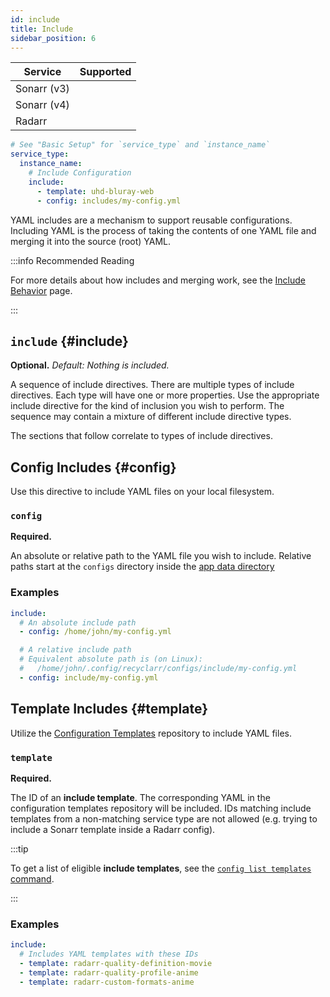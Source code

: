 ```yaml
---
id: include
title: Include
sidebar_position: 6
---
```


| Service     |                        Supported                         |
| ----------- | :------------------------------------------------------: |
| Sonarr (v3) | <icon icon="mdi:check-bold" height="24" color="green" /> |
| Sonarr (v4) | <icon icon="mdi:check-bold" height="24" color="green" /> |
| Radarr      | <icon icon="mdi:check-bold" height="24" color="green" /> |

```yml
# See "Basic Setup" for `service_type` and `instance_name`
service_type:
  instance_name:
    # Include Configuration
    include:
      - template: uhd-bluray-web
      - config: includes/my-config.yml
```

YAML includes are a mechanism to support reusable configurations. Including YAML is the process of
taking the contents of one YAML file and merging it into the source (root) YAML.

:::info Recommended Reading

For more details about how includes and merging work, see the [Include Behavior] page.

[Include Behavior]: /behavior/include.md

:::

## `include` {#include}

**Optional.** *Default: Nothing is included.*

A sequence of include directives. There are multiple types of include directives. Each type will
have one or more properties. Use the appropriate include directive for the kind of inclusion you
wish to perform. The sequence may contain a mixture of different include directive types.

The sections that follow correlate to types of include directives.

## Config Includes {#config}

Use this directive to include YAML files on your local filesystem.

### `config`

**Required.**

An absolute or relative path to the YAML file you wish to include. Relative paths start at the
`configs` directory inside the [app data directory][appdata]

[appdata]: /file-structure.md#appdata-directory

### Examples

```yml
include:
  # An absolute include path
  - config: /home/john/my-config.yml

  # A relative include path
  # Equivalent absolute path is (on Linux):
  #   /home/john/.config/recyclarr/configs/include/my-config.yml
  - config: include/my-config.yml
```

## Template Includes {#template}

Utilize the [Configuration Templates][templates] repository to include YAML files.

[templates]: https://github.com/recyclarr/config-templates

### `template`

**Required.**

The ID of an **include template**. The corresponding YAML in the configuration templates repository
will be included. IDs matching include templates from a non-matching service type are not allowed
(e.g. trying to include a Sonarr template inside a Radarr config).

:::tip

To get a list of eligible **include templates**, see the [`config list templates` command][list].

[list]: /cli/config/list/config-list-templates.md#include

:::

### Examples

```yml
include:
  # Includes YAML templates with these IDs
  - template: radarr-quality-definition-movie
  - template: radarr-quality-profile-anime
  - template: radarr-custom-formats-anime
```
